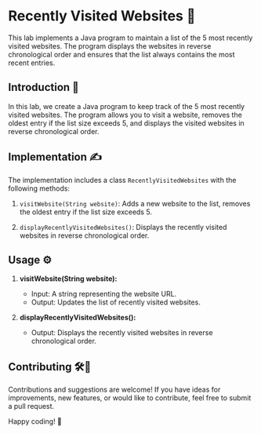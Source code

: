 # Recently Visited Websites 🛜 

This lab implements a Java program to maintain a list of the 5 most recently visited websites. The program displays the websites in reverse chronological order and ensures that the list always contains the most recent entries.

## Introduction 📖 

In this lab, we create a Java program to keep track of the 5 most recently visited websites. The program allows you to visit a website, removes the oldest entry if the list size exceeds 5, and displays the visited websites in reverse chronological order.

## Implementation ✍️ 

The implementation includes a class `RecentlyVisitedWebsites` with the following methods:

1. `visitWebsite(String website)`: Adds a new website to the list, removes the oldest entry if the list size exceeds 5.

2. `displayRecentlyVisitedWebsites()`: Displays the recently visited websites in reverse chronological order.

## Usage ⚙️ 

1. **visitWebsite(String website):**
   - Input: A string representing the website URL.
   - Output: Updates the list of recently visited websites.

2. **displayRecentlyVisitedWebsites():**
   - Output: Displays the recently visited websites in reverse chronological order.

## Contributing 🛠️🚀

Contributions and suggestions are welcome! If you have ideas for improvements, new features, or would like to contribute, feel free to submit a pull request.

Happy coding! 🌟
